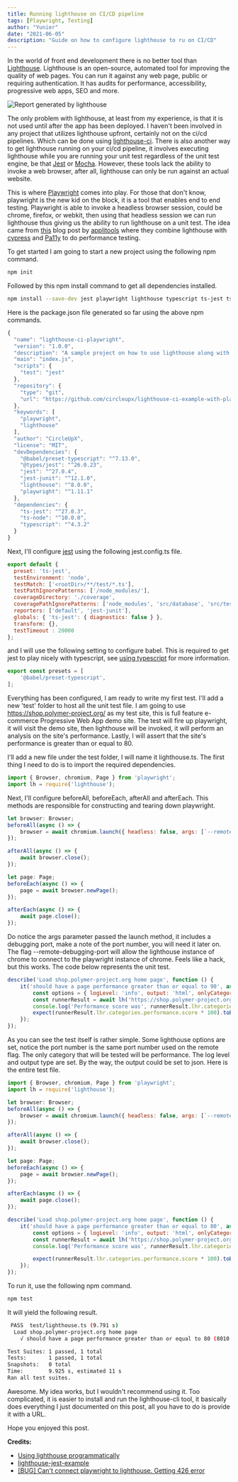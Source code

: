 ```yaml
---
title: Running lighthouse on CI/CD pipeline
tags: [Playwright, Testing]
author: "Yunier"
date: "2021-06-05"
description: "Guide on how to configure lighthouse to ru on CI/CD"
---
```


In the world of front end development there is no better tool than [Lighthouse](https://developers.google.com/web/tools/lighthouse/). Lighthouse is an open-source, automated tool for improving the quality of web pages. You can run it against any web page, public or requiring authentication. It has audits for performance, accessibility, progressive web apps, SEO and more.

![Report generated by lighthouse](https://developers.google.com/web/tools/lighthouse/images/report.png)

The only problem with lighthouse, at least from my experience, is that it is not used until after the app has been deployed. I haven't been involved in any project that utilizes lighthouse upfront, certainly not on the ci/cd pipelines. Which can be done using [lighthouse-ci](https://github.com/GoogleChrome/lighthouse-ci). There is also another way to get lighthouse running on your ci/cd pipeline, it involves executing lighthouse while you are running your unit test regardless of the unit test engine, be that [Jest](https://github.com/facebook/jest) or [Mocha](https://github.com/mochajs/mocha). However, these tools lack the ability to invoke a web browser, after all, lighthouse can only be run against an actual website. 

This is where [Playwright](https://playwright.dev/) comes into play. For those that don't know, playwright is the new kid on the block, it is a tool that enables end to end testing. Playwright is able to invoke a headless browser session, could be chrome, firefox, or webkit, then using that headless session we can run lighthouse thus giving us the ability to run lighthouse on a unit test. The idea came from [this](https://applitools.com/blog/using-cypress-google-lighthouse-performance-testing/) blog post by [applitools](https://applitools.com/) where they combine lighthouse with [cypress](https://www.cypress.io/) and [Pa11y](https://pa11y.org/) to do performance testing.

To get started I am going to start a new project using the following npm command.

```bash
npm init
```

Followed by this npm install command to get all dependencies installed.

```bash
npm install --save-dev jest playwright lighthouse typescript ts-jest ts-node @types/jest @types/lighthouse @babel/preset-typescript
```

Here is the package.json file generated so far using the above npm commands.

```javascript
{
  "name": "lighthouse-ci-playwright",
  "version": "1.0.0",
  "description": "A sample project on how to use lighthouse along with playwright",
  "main": "index.js",
  "scripts": {
    "test": "jest"
  },
  "repository": {
    "type": "git",
    "url": "https://github.com/circleupx/lighthouse-ci-example-with-playwright"
  },
  "keywords": [
    "playwright",
    "lighthouse"
  ],
  "author": "CircleUpX",
  "license": "MIT",
  "devDependencies": {
    "@babel/preset-typescript": "^7.13.0",
    "@types/jest": "^26.0.23",
    "jest": "^27.0.4",
    "jest-junit": "^12.1.0",
    "lighthouse": "^8.0.0",
    "playwright": "^1.11.1"
  },
  "dependencies": {
    "ts-jest": "^27.0.3",
    "ts-node": "^10.0.0",
    "typescript": "^4.3.2"
  }
}
```

Next, I'll configure [jest](https://jestjs.io/) using the following jest.config.ts file. 

```javascript
export default {
  preset: 'ts-jest',
  testEnvironment: 'node',
  testMatch: ['<rootDir>/**/test/*.ts'],
  testPathIgnorePatterns: ['/node_modules/'],
  coverageDirectory: './coverage',
  coveragePathIgnorePatterns: ['node_modules', 'src/database', 'src/test', 'src/types'],
  reporters: ['default', 'jest-junit'],
  globals: { 'ts-jest': { diagnostics: false } },
  transform: {},
  testTimeout : 20000
};
```

and I will use the following setting to configure babel. This is required to get jest to play nicely with typescript, see [using typescript](https://jestjs.io/docs/getting-started#using-typescript) for more information.

```javascript
export const presets = [
    '@babel/preset-typescript',
];
```

Everything has been configured, I am ready to write my first test. I'll add a new 'test' folder to host all the unit test file. I am going to use https://shop.polymer-project.org/ as my test site, this is full feature e-commerce Progressive Web App demo site. The test will fire up playwright, it will visit the demo site, then lighthouse will be invoked, it will perform an analysis on the site's performance. Lastly, I will assert that the site's performance is greater than or equal to 80.

I'll add a new file under the test folder, I will name it lighthouse.ts. The first thing I need to do is to import the required dependencies.

```javascript
import { Browser, chromium, Page } from 'playwright';
import lh = require('lighthouse');
```

Next, I'll configure beforeAll, beforeEach, afterAll and afterEach. This methods are responsible for constructing and tearing down playwright.

```javascript
let browser: Browser;
beforeAll(async () => {
    browser = await chromium.launch({ headless: false, args: [`--remote-debugging-port=8041`] });
});

afterAll(async () => {
    await browser.close();
});

let page: Page;
beforeEach(async () => {
    page = await browser.newPage();
});

afterEach(async () => {
    await page.close();
});
```

Do notice the args parameter passed the launch method, it includes a debugging port, make a note of the port number, you will need it later on. The flag --remote-debugging-port will allow the lighthouse instance of chrome to connect to the playwright instance of chrome. Feels like a hack, but this works. The code below represents the unit test.  

```javascript
describe('Load shop.polymer-project.org home page', function () {
    it('should have a page performance greater than or equal to 90', async () => {
        const options = { logLevel: 'info', output: 'html', onlyCategories: ['performance'], port: 8041 };
        const runnerResult = await lh('https://shop.polymer-project.org/', options);
        console.log('Performance score was', runnerResult.lhr.categories.performance.score * 100);
        expect(runnerResult.lhr.categories.performance.score * 100).toBeGreaterThanOrEqual(80);
    });
});
```

As you can see the test itself is rather simple. Some lighthouse options are set, notice the port number is the same port number used on the remote flag. The only category that will be tested will be performance. The log level and output type are set. By the way, the output could be set to json. Here is the entire test file.

```javascript
import { Browser, chromium, Page } from 'playwright';
import lh = require('lighthouse');

let browser: Browser;
beforeAll(async () => {
    browser = await chromium.launch({ headless: false, args: [`--remote-debugging-port=8041`] });
});

afterAll(async () => {
    await browser.close();
});

let page: Page;
beforeEach(async () => {
    page = await browser.newPage();
});

afterEach(async () => {
    await page.close();
});

describe('Load shop.polymer-project.org home page', function () {
    it('should have a page performance greater than or equal to 80', async () => {
        const options = { logLevel: 'info', output: 'html', onlyCategories: ['performance'], port: 8041 };
        const runnerResult = await lh('https://shop.polymer-project.org/', options);
        console.log('Performance score was', runnerResult.lhr.categories.performance.score * 100);

        expect(runnerResult.lhr.categories.performance.score * 100).toBeGreaterThanOrEqual(80);
    });
});
```

To run it, use the following npm command.

```bash
npm test
```

It will yield the following result.

```bash
 PASS  test/lighthouse.ts (9.791 s)
  Load shop.polymer-project.org home page
    √ should have a page performance greater than or equal to 80 (8010 ms)

Test Suites: 1 passed, 1 total
Tests:       1 passed, 1 total
Snapshots:   0 total
Time:        9.925 s, estimated 11 s
Ran all test suites.
```

Awesome. My idea works, but I wouldn't recommend using it. Too complicated, it is easier to install and run the lighthouse-cli tool, it basically does everything I just documented on this post, all you have to do is provide it with a URL. 

Hope you enjoyed this post. 

**Credits:**
- [Using lighthouse programmatically](https://github.com/GoogleChrome/lighthouse/blob/master/docs/readme.md#using-programmatically)
- [lighthouse-jest-example](https://github.com/justinribeiro/lighthouse-jest-example)
- [[BUG] Can't connect playwright to lighthouse. Getting 426 error](https://github.com/microsoft/playwright/issues/5956)
